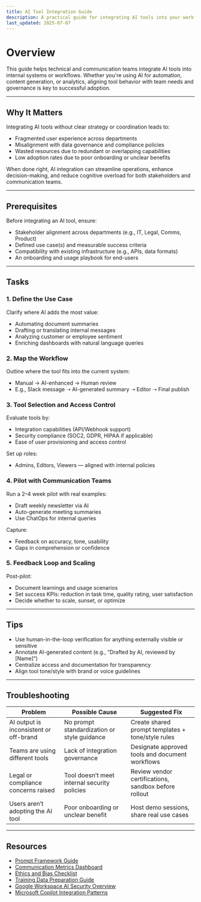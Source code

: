 ```yaml
---
title: AI Tool Integration Guide
description: A practical guide for integrating AI tools into your workflow while ensuring consistency, usability, and team alignment.
last_updated: 2025-07-07
---
```


# Overview

This guide helps technical and communication teams integrate AI tools into internal systems or workflows. Whether you're using AI for automation, content generation, or analytics, aligning tool behavior with team needs and governance is key to successful adoption.

---

## Why It Matters

Integrating AI tools without clear strategy or coordination leads to:

- Fragmented user experience across departments  
- Misalignment with data governance and compliance policies  
- Wasted resources due to redundant or overlapping capabilities  
- Low adoption rates due to poor onboarding or unclear benefits  

When done right, AI integration can streamline operations, enhance decision-making, and reduce cognitive overload for both stakeholders and communication teams.

---

## Prerequisites

Before integrating an AI tool, ensure:

- Stakeholder alignment across departments (e.g., IT, Legal, Comms, Product)
- Defined use case(s) and measurable success criteria
- Compatibility with existing infrastructure (e.g., APIs, data formats)
- An onboarding and usage playbook for end-users

---

## Tasks

### 1. Define the Use Case

Clarify where AI adds the most value:
- Automating document summaries
- Drafting or translating internal messages
- Analyzing customer or employee sentiment
- Enriching dashboards with natural language queries

### 2. Map the Workflow

Outline where the tool fits into the current system:
- Manual → AI-enhanced → Human review  
- E.g., Slack message ➝ AI-generated summary ➝ Editor ➝ Final publish

### 3. Tool Selection and Access Control

Evaluate tools by:
- Integration capabilities (API/Webhook support)
- Security compliance (SOC2, GDPR, HIPAA if applicable)
- Ease of user provisioning and access control

Set up roles:
- Admins, Editors, Viewers — aligned with internal policies

### 4. Pilot with Communication Teams

Run a 2–4 week pilot with real examples:
- Draft weekly newsletter via AI
- Auto-generate meeting summaries
- Use ChatOps for internal queries

Capture:
- Feedback on accuracy, tone, usability
- Gaps in comprehension or confidence

### 5. Feedback Loop and Scaling

Post-pilot:
- Document learnings and usage scenarios  
- Set success KPIs: reduction in task time, quality rating, user satisfaction  
- Decide whether to scale, sunset, or optimize  

---

## Tips

- Use human-in-the-loop verification for anything externally visible or sensitive  
- Annotate AI-generated content (e.g., “Drafted by AI, reviewed by [Name]”)  
- Centralize access and documentation for transparency  
- Align tool tone/style with brand or voice guidelines  

---

## Troubleshooting

| Problem                                  | Possible Cause                                 | Suggested Fix                                       |
|------------------------------------------|------------------------------------------------|-----------------------------------------------------|
| AI output is inconsistent or off-brand   | No prompt standardization or style guidance    | Create shared prompt templates + tone/style rules   |
| Teams are using different tools          | Lack of integration governance                 | Designate approved tools and document workflows     |
| Legal or compliance concerns raised      | Tool doesn’t meet internal security policies   | Review vendor certifications, sandbox before rollout |
| Users aren’t adopting the AI tool        | Poor onboarding or unclear benefit             | Host demo sessions, share real use cases            |

---

## Resources

- [Prompt Framework Guide](./prompt-framework-guide.md)  
- [Communication Metrics Dashboard](../01-internal-communications/communication-metrics-dashboard.md)  
- [Ethics and Bias Checklist](./ethics-and-bias-checklist.md)  
- [Training Data Preparation Guide](./training-data-preparation.md)  
- [Google Workspace AI Security Overview](https://workspace.google.com/security/)  
- [Microsoft Copilot Integration Patterns](https://learn.microsoft.com/en-us/microsoft-365-copilot/)
